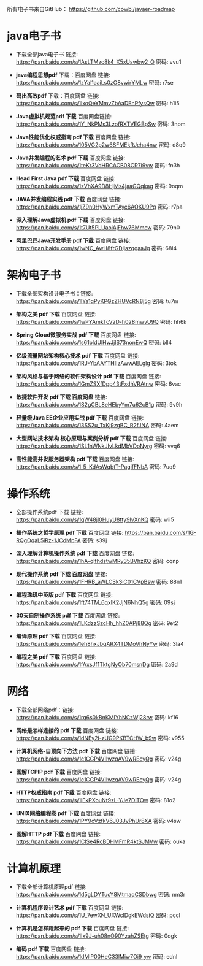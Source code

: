 所有电子书来自GitHub： https://github.com/cowbi/javaer-roadmap

# java电子书

* 下载全部java电子书  链接: https://pan.baidu.com/s/1AsLTMzc8k4_X5xUswbw2_Q  密码: vvu1

* **java编程思想pdf** 下载：百度网盘 链接: https://pan.baidu.com/s/1zYal1aaiLs0zO8vwirYMLw  密码: r7se

* **码出高效pdf** 下载：百度网盘 链接: https://pan.baidu.com/s/1lxoQeYMmvZbAaDEnPfysQw  密码: h1i5

* **Java虚拟机规范pdf 下载** 百度网盘链接: https://pan.baidu.com/s/1Y_NkPMs3LzofRXTVEGBpSw  密码: 3npm

* **Java性能优化权威指南 pdf 下载** 百度网盘 链接: https://pan.baidu.com/s/105VG2p2w6SFMEkRJeha4nw  密码: d8q9

* **Java并发编程的艺术 pdf 下载** 百度网盘 链接: https://pan.baidu.com/s/1teKr3VdHRCACB08CR7i9vw  密码: fn3h

* **Head First Java  pdf 下载** 百度网盘  链接: https://pan.baidu.com/s/1zVhXA9D8HjMs4jaaGQqkag  密码: 9oqm

* **JAVA并发编程实践 pdf 下载** 百度网盘  链接: https://pan.baidu.com/s/1jZ9n0HyWxmTAyc6AOKU9Pg  密码: r7pa

* **深入理解Java虚拟机 pdf 下载** 百度网盘 链接: https://pan.baidu.com/s/1t7Ut5PLUaoiAjFhw76Mmcw  密码: 79n0

* **阿里巴巴Java开发手册  pdf 下载** 百度网盘 链接: https://pan.baidu.com/s/1wNC_AwH8frGDljazqgaaJg  密码: 68l4

# 架构电子书

* 下载全部架构设计电子书：链接: https://pan.baidu.com/s/1lYa1qPyKPGzZHUVcRN8j5g  密码: tu7m

* **架构之美 pdf 下载** 百度网盘 链接: https://pan.baidu.com/s/1wPYAmkTcVzD-h028mwvU9Q  密码: hh6k

* **Spring Cloud微服务实战 pdf 下载** 百度网盘 链接: https://pan.baidu.com/s/1s61oldUlHwJjlS73nonEwQ  密码: bll4

* **亿级流量网站架构核心技术 pdf 下载** 百度网盘  链接: https://pan.baidu.com/s/1RJ-YbAAYTHIIzAwwAELglg  密码: 3tok

* **架构风格与基于网络的软件架构设计 pdf 下载** 百度网盘  链接: https://pan.baidu.com/s/1GmZSXfDpp43tFxdhVRAtnw  密码: 6vac

* **敏捷软件开发  pdf 下载 百度网盘** 链接: https://pan.baidu.com/s/1S2gCBL8eHEbyYm7u62cB1g  密码: 9v9h

* **轻量级Java EE企业应用实战 pdf 下载** 百度网盘 链接: https://pan.baidu.com/s/13SS2u_TxKj9zgBC_R2fJNA  密码: 4aem

* **大型网站技术架构 核心原理与案例分析 pdf 下载** 百度网盘 链接: https://pan.baidu.com/s/1SL1nWNkJIvLkdMbVDoNyrg  密码: vvq6

* **高性能高并发服务器架构 pdf 下载** 百度网盘 链接: https://pan.baidu.com/s/1_5_KdAsWqbtT-PagifFNbA  密码: 7uq9

# 操作系统

* 全部操作系统pdf 下载 链接: https://pan.baidu.com/s/1qW48jI0HuyU8tty9lvXnKQ  密码: wii5

* **操作系统之哲学原理 pdf 下载** 百度网盘  链接: https://pan.baidu.com/s/1G-RQgOqaL5iRz-1JCdMpFA  密码: s39j

* **深入理解计算机操作系统 pdf 下载** 百度网盘 链接: https://pan.baidu.com/s/1hA-qlfhdstwMRy35BVhzKQ  密码: cqnp

* **现代操作系统 pdf 下载 百度网盘** 链接: https://pan.baidu.com/s/1FHRB_aWLCSkSiC01CVpBsw  密码: 88n1

* **编程珠玑中英版  pdf 下载** 百度网盘 链接: https://pan.baidu.com/s/1ft74TM_6qxIK2JjN6NhQ5g  密码: 09sj

* **30天自制操作系统   pdf 下载** 百度网盘 链接: https://pan.baidu.com/s/1LKdzzSzcHh_hhZ0APj88Qg  密码: 9et2

* **编译原理  pdf 下载** 百度网盘 链接: https://pan.baidu.com/s/1eh8hxJbqARX4TDMoVhNyYw  密码: 3la4

* **编程之美  pdf 下载** 百度网盘 链接: https://pan.baidu.com/s/1fAxsJf1TktgNyOb70msnDg  密码: 2a9d

#  网络

* 下载全部网络pdf：链接: https://pan.baidu.com/s/1rq6s0kBnKMIYhNCzWj28rw  密码: kf16

* **网络是怎样连接的 pdf 下载** 百度网盘 链接: https://pan.baidu.com/s/1dNEy2i-zUG9PKBTCHW_b9w  密码: v955

* **计算机网络-自顶向下方法  pdf 下载** 百度网盘 链接: https://pan.baidu.com/s/1c1CGP4VIIwzqAV9wREcyQg  密码: v24g

* **图解TCPIP pdf 下载** 百度网盘   链接: https://pan.baidu.com/s/1c1CGP4VIIwzqAV9wREcyQg  密码: v24g

* **HTTP权威指南 pdf 下载** 百度网盘 链接: https://pan.baidu.com/s/1lEkPXouNt9zL-YJe7DlTOw  密码: 81o2

* **UNIX网络编程卷 pdf 下载** 百度网盘 链接: https://pan.baidu.com/s/1PY9cVzfkV6J03JyPhUr8XA  密码: v4sw

* **图解HTTP pdf 下载** 百度网盘 链接: https://pan.baidu.com/s/1ClSe4RcBDHMFmR4ktSJMVw  密码: ouka

# 计算机原理

* 下载全部计算机原理pdf  链接: https://pan.baidu.com/s/1d5gLDYTucY8MtmaqCSDbwg  密码: nm3r

* **计算机程序设计艺术 pdf 下载** 百度网盘 链接: https://pan.baidu.com/s/1U_7ewXN_UXWclDgkEWdsiQ  密码: pccl

* **计算机是怎样跑起来的  pdf 下载** 百度网盘 链接: https://pan.baidu.com/s/1Ix9J-uh08nO90YzahZSEtg  密码: 0qgk

* **编码 pdf 下载** 百度网盘 链接: https://pan.baidu.com/s/1dMlP00HeC33lMiw7Oi9_yw  密码: ednl

